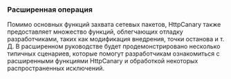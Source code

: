 ### Расширенная операция

Помимо основных функций захвата сетевых пакетов, HttpCanary также предоставляет множество функций, облегчающих отладку разработчиками, таких как модификация внедрения, точки останова и т. Д. В расширенном руководстве будет продемонстрировано несколько типичных сценариев, которые помогут разработчикам ознакомиться с расширенными функциями HttpCanary и обработкой некоторых распространенных исключений.

